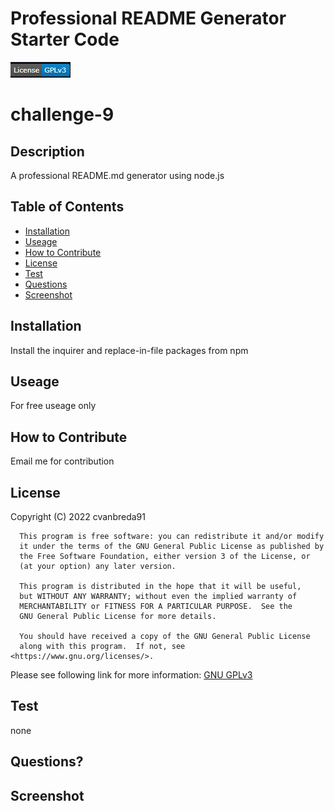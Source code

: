 # Professional README Generator Starter Code


![License](https://github.com/cvanbreda91/delta-duckie/blob/main/utils/badges/GPLv3.png?raw=true)
# challenge-9

## Description
A professional README.md generator using node.js

## Table of Contents
* [Installation](#installation)
* [Useage](#useage)
* [How to Contribute](#How-to-Contribute)
* [License](#License)
* [Test](#Test)
* [Questions](#Questions)
* [Screenshot](#Screenshot)

## Installation
Install the inquirer and replace-in-file packages from npm

## Useage
For free useage only

## How to Contribute
Email me for contribution

## License 
 Copyright (C) 2022  cvanbreda91

      This program is free software: you can redistribute it and/or modify
      it under the terms of the GNU General Public License as published by
      the Free Software Foundation, either version 3 of the License, or
      (at your option) any later version.
  
      This program is distributed in the hope that it will be useful,
      but WITHOUT ANY WARRANTY; without even the implied warranty of
      MERCHANTABILITY or FITNESS FOR A PARTICULAR PURPOSE.  See the
      GNU General Public License for more details.
  
      You should have received a copy of the GNU General Public License
      along with this program.  If not, see <https://www.gnu.org/licenses/>.
      
Please see following link for more information: [GNU GPLv3](https://www.gnu.org/licenses/gpl-3.0.en.html)

## Test
none

## Questions?


## Screenshot
